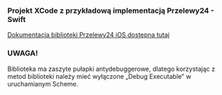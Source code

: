 ### Projekt XCode z przykładową implementacją Przelewy24 - Swift

[Dokumentacja biblioteki Przelewy24 iOS dostępna tutaj](https://github.com/przelewy24/p24-mobile-lib-ios)

### UWAGA!

Biblioteka ma zaszyte pułapki antydebuggerowe, dlatego korzystając z metod biblioteki należy mieć wyłączone „Debug Executable” w uruchamianym Scheme.
